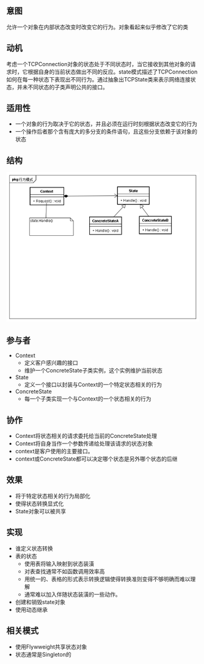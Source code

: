 ## 意图
允许一个对象在内部状态改变时改变它的行为。对象看起来似乎修改了它的类

## 动机
考虑一个TCPConnection对象的状态处于不同状态时，当它接收到其他对象的请求时，它根据自身的当前状态做出不同的反应。state模式描述了TCPConnection如何在每一种状态下表现出不同行为。通过抽象出TCPState类来表示网络连接状态，并未不同状态的子类声明公共的接口。

## 适用性
* 一个对象的行为取决于它的状态，并且必须在运行时刻根据状态改变它的行为
* 一个操作后者那个含有庞大的多分支的条件语句，且这些分支依赖于该对象的状态

## 结构
![ZHUANGTAI](uml/状态.png)

## 参与者
* Context
	* 定义客户感兴趣的接口
	* 维护一个ConcreteState子类实例，这个实例维护当前状态
* State
	* 定义一个接口以封装与Context的一个特定状态相关的行为
* ConcreteState
	* 每一个子类实现一个与Context的一个状态相关的行为

## 协作
* Context将状态相关的请求委托给当前的ConcreteState处理
* Context将自身当作一个参数传递给处理该请求的状态对象
* context是客户使用的主要接口。
* context或ConcreteState都可以决定哪个状态是另外哪个状态的后继

## 效果
* 将于特定状态相关的行为局部化
* 使得状态转换显式化
* State对象可以被共享

## 实现
* 谁定义状态转换
* 表的状态
	* 使用表将输入映射到状态装潢
	* 对表查找通常不如函数调用效率高
	* 用统一的、表格的形式表示转换逻辑使得转换准则变得不够明确而难以理解
	* 通常难以加入伴随状态装潢的一些动作。
* 创建和销毁state对象
* 使用动态继承

## 相关模式
* 使用Flywweight共享状态对象
* 状态通常是Singleton的